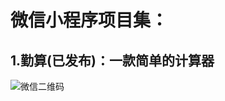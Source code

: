 # 微信小程序项目集： 
## 1.勤算(已发布)：一款简单的计算器 
![微信二维码](https://raw.githubusercontent.com/ching2016/WX-Projects/master/img/Calculator.jpg) 